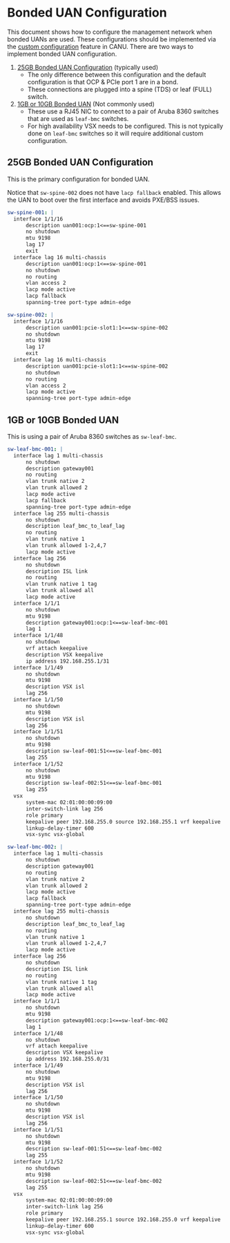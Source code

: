 # Bonded UAN Configuration

This document shows how to configure the management network when bonded UANs are used.
These configurations should be implemented via the [custom configuration](canu/custom_config.md) feature in CANU.
There are two ways to implement bonded UAN configuration.

1. [25GB Bonded UAN Configuration](#25gb-bonded-uan-configuration) (typically used)
    - The only difference between this configuration and the default configuration is that OCP & PCIe port 1 are in a bond.
    - These connections are plugged into a spine (TDS) or leaf (FULL) switch.
2. [1GB or 10GB Bonded UAN](#1gb-or-10gb-bonded-uan) (Not commonly used)
    - These use a RJ45 NIC to connect to a pair of Aruba 8360 switches that are used as `leaf-bmc` switches.
    - For high availability VSX needs to be configured.  This is not typically done on `leaf-bmc` switches so it will require additional custom configuration.

## 25GB Bonded UAN Configuration

This is the primary configuration for bonded UAN.

Notice that `sw-spine-002` does not have `lacp fallback` enabled.  This allows the UAN to boot over the first interface and avoids PXE/BSS issues.

```yaml
sw-spine-001: |
  interface 1/1/16
      description uan001:ocp:1<==sw-spine-001
      no shutdown
      mtu 9198
      lag 17
      exit
  interface lag 16 multi-chassis
      description uan001:ocp:1<==sw-spine-001
      no shutdown
      no routing
      vlan access 2
      lacp mode active
      lacp fallback
      spanning-tree port-type admin-edge

sw-spine-002: |
  interface 1/1/16
      description uan001:pcie-slot1:1<==sw-spine-002
      no shutdown
      mtu 9198
      lag 17
      exit
  interface lag 16 multi-chassis
      description uan001:pcie-slot1:1<==sw-spine-002
      no shutdown
      no routing
      vlan access 2
      lacp mode active
      spanning-tree port-type admin-edge
```

## 1GB or 10GB Bonded UAN

This is using a pair of Aruba 8360 switches as `sw-leaf-bmc`.

```yaml
sw-leaf-bmc-001: |
  interface lag 1 multi-chassis
      no shutdown
      description gateway001
      no routing
      vlan trunk native 2
      vlan trunk allowed 2
      lacp mode active
      lacp fallback
      spanning-tree port-type admin-edge
  interface lag 255 multi-chassis
      no shutdown
      description leaf_bmc_to_leaf_lag
      no routing
      vlan trunk native 1
      vlan trunk allowed 1-2,4,7
      lacp mode active
  interface lag 256
      no shutdown
      description ISL link
      no routing
      vlan trunk native 1 tag
      vlan trunk allowed all
      lacp mode active
  interface 1/1/1
      no shutdown
      mtu 9198
      description gateway001:ocp:1<==sw-leaf-bmc-001
      lag 1
  interface 1/1/48
      no shutdown
      vrf attach keepalive
      description VSX keepalive
      ip address 192.168.255.1/31
  interface 1/1/49
      no shutdown
      mtu 9198
      description VSX isl
      lag 256
  interface 1/1/50
      no shutdown
      mtu 9198
      description VSX isl
      lag 256
  interface 1/1/51
      no shutdown
      mtu 9198
      description sw-leaf-001:51<==sw-leaf-bmc-001
      lag 255
  interface 1/1/52
      no shutdown
      mtu 9198
      description sw-leaf-002:51<==sw-leaf-bmc-001
      lag 255
  vsx
      system-mac 02:01:00:00:09:00
      inter-switch-link lag 256
      role primary
      keepalive peer 192.168.255.0 source 192.168.255.1 vrf keepalive
      linkup-delay-timer 600
      vsx-sync vsx-global

sw-leaf-bmc-002: |
  interface lag 1 multi-chassis
      no shutdown
      description gateway001
      no routing
      vlan trunk native 2
      vlan trunk allowed 2
      lacp mode active
      lacp fallback
      spanning-tree port-type admin-edge
  interface lag 255 multi-chassis
      no shutdown
      description leaf_bmc_to_leaf_lag
      no routing
      vlan trunk native 1
      vlan trunk allowed 1-2,4,7
      lacp mode active
  interface lag 256
      no shutdown
      description ISL link
      no routing
      vlan trunk native 1 tag
      vlan trunk allowed all
      lacp mode active
  interface 1/1/1
      no shutdown
      mtu 9198
      description gateway001:ocp:1<==sw-leaf-bmc-002
      lag 1
  interface 1/1/48
      no shutdown
      vrf attach keepalive
      description VSX keepalive
      ip address 192.168.255.0/31
  interface 1/1/49
      no shutdown
      mtu 9198
      description VSX isl
      lag 256
  interface 1/1/50
      no shutdown
      mtu 9198
      description VSX isl
      lag 256
  interface 1/1/51
      no shutdown
      mtu 9198
      description sw-leaf-001:51<==sw-leaf-bmc-002
      lag 255
  interface 1/1/52
      no shutdown
      mtu 9198
      description sw-leaf-002:51<==sw-leaf-bmc-002
      lag 255
  vsx
      system-mac 02:01:00:00:09:00
      inter-switch-link lag 256
      role primary
      keepalive peer 192.168.255.1 source 192.168.255.0 vrf keepalive
      linkup-delay-timer 600
      vsx-sync vsx-global
```
